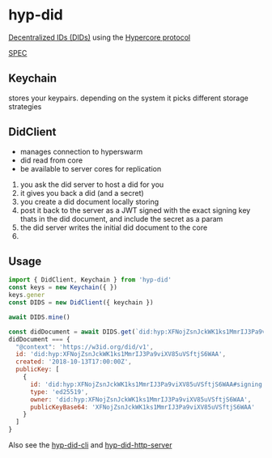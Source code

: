 # hyp-did

[Decentralized IDs (DIDs)](https://w3c.github.io/did-core/) 
using the 
[Hypercore protocol](https://hypercore-protocol.org)

[SPEC](./SPEC.md)


## Keychain

stores your keypairs. depending on the system it picks different storage strategies

## DidClient

- manages connection to hyperswarm
- did read from core
- be available to server cores for replication


1. you ask the did server to host a did for you
2. it gives you back a did (and a secret)
3. you create a did document locally storing 
4. post it back to the server as a JWT signed with the exact signing key thats in the did document, and include the secret as a param
4. the did server writes the initial did document to the core
5. 

## Usage

```js
import { DidClient, Keychain } from 'hyp-did'
const keys = new Keychain({ })
keys.gener
const DIDS = new DidClient({ keychain })

await DIDS.mine()

const didDocument = await DIDS.get(`did:hyp:XFNojZsnJckWK1ks1MmrIJ3Pa9viXV85uVSftjS6WAA`)
didDocument === {
  "@context": 'https://w3id.org/did/v1',
  id: 'did:hyp:XFNojZsnJckWK1ks1MmrIJ3Pa9viXV85uVSftjS6WAA',
  created: '2018-10-13T17:00:00Z',
  publicKey: [
    {
      id: 'did:hyp:XFNojZsnJckWK1ks1MmrIJ3Pa9viXV85uVSftjS6WAA#signing',
      type: 'ed25519',
      owner: 'did:hyp:XFNojZsnJckWK1ks1MmrIJ3Pa9viXV85uVSftjS6WAA',
      publicKeyBase64: 'XFNojZsnJckWK1ks1MmrIJ3Pa9viXV85uVSftjS6WAA'
    }
  ]
}
```

Also see the 
[hyp-did-cli](./cli#readme) 
and 
[hyp-did-http-server](./http-server#readme)


